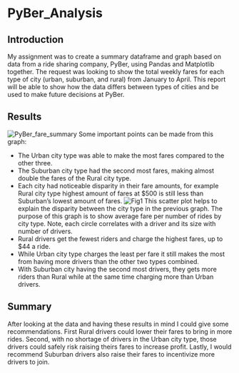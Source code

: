 # PyBer_Analysis
## Introduction
My assignment was to create a summary dataframe and graph based on data from a ride sharing company, PyBer, using Pandas and Matplotlib together. The request was looking to show the total weekly fares for each type of city (urban, suburban, and rural) from January to April. This report will be able to show how the data differs between types of cities and be used to make future decisions at PyBer.
## Results
![PyBer_fare_summary](https://user-images.githubusercontent.com/56700719/151716757-f59cb225-2208-490c-bba2-faaedd8edf29.png)
Some important points can be made from this graph:
 - The Urban city type was able to make the most fares compared to the other three.
 - The Suburban city type had the second most fares, making almost double the fares of the Rural city type.
 - Each city had noticeable disparity in their fare amounts, for example Rural city type highest amount of fares at $500 is still less than Suburban’s lowest amount of fares.
![Fig1](https://user-images.githubusercontent.com/56700719/151716794-e47cbe43-ff0b-4e90-8b8e-62ceb51f9d1b.png)
This scatter plot helps to explain the disparity between the city type in the previous graph. The purpose of this graph is to show average fare per number of rides by city type. Note, each circle correlates with a driver and its size with number of drivers.
 - Rural drivers get the fewest riders and charge the highest fares, up to $44 a ride.
 - While Urban city type charges the least per fare it still makes the most from having more drivers than the other two types combined.
 - With Suburban city having the second most drivers, they gets more riders than Rural while at the same time charging more than Urban drivers.
## Summary
After looking at the data and having these results in mind I could give some recommendations. First Rural drivers could lower their fares to bring in more rides. Second, with no shortage of drivers in the Urban city type, those drivers could safely risk raising theirs fares to increase profit. Lastly, I would recommend Suburban drivers also raise their fares to incentivize more drivers to join. 

